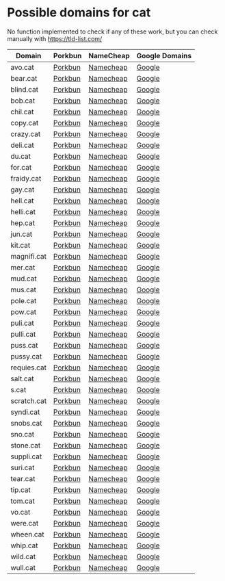 # Possible domains for cat

No function implemented to check if any of these work, but you can check manually with https://tld-list.com/

| Domain | Porkbun | NameCheap | Google Domains |
|---|---|---|---|
| avo.cat | [Porkbun](https://porkbun.com/checkout/search?prb=e814663da1&tlds=&idnLanguage=&search=search&q=avo.cat) | [Namecheap](https://www.namecheap.com/domains/registration/results/?domain=avo.cat) | [Google](https://domains.google.com/registrar/search?searchTerm=avo.cat) |
| bear.cat | [Porkbun](https://porkbun.com/checkout/search?prb=e814663da1&tlds=&idnLanguage=&search=search&q=bear.cat) | [Namecheap](https://www.namecheap.com/domains/registration/results/?domain=bear.cat) | [Google](https://domains.google.com/registrar/search?searchTerm=bear.cat) |
| blind.cat | [Porkbun](https://porkbun.com/checkout/search?prb=e814663da1&tlds=&idnLanguage=&search=search&q=blind.cat) | [Namecheap](https://www.namecheap.com/domains/registration/results/?domain=blind.cat) | [Google](https://domains.google.com/registrar/search?searchTerm=blind.cat) |
| bob.cat | [Porkbun](https://porkbun.com/checkout/search?prb=e814663da1&tlds=&idnLanguage=&search=search&q=bob.cat) | [Namecheap](https://www.namecheap.com/domains/registration/results/?domain=bob.cat) | [Google](https://domains.google.com/registrar/search?searchTerm=bob.cat) |
| chil.cat | [Porkbun](https://porkbun.com/checkout/search?prb=e814663da1&tlds=&idnLanguage=&search=search&q=chil.cat) | [Namecheap](https://www.namecheap.com/domains/registration/results/?domain=chil.cat) | [Google](https://domains.google.com/registrar/search?searchTerm=chil.cat) |
| copy.cat | [Porkbun](https://porkbun.com/checkout/search?prb=e814663da1&tlds=&idnLanguage=&search=search&q=copy.cat) | [Namecheap](https://www.namecheap.com/domains/registration/results/?domain=copy.cat) | [Google](https://domains.google.com/registrar/search?searchTerm=copy.cat) |
| crazy.cat | [Porkbun](https://porkbun.com/checkout/search?prb=e814663da1&tlds=&idnLanguage=&search=search&q=crazy.cat) | [Namecheap](https://www.namecheap.com/domains/registration/results/?domain=crazy.cat) | [Google](https://domains.google.com/registrar/search?searchTerm=crazy.cat) |
| deli.cat | [Porkbun](https://porkbun.com/checkout/search?prb=e814663da1&tlds=&idnLanguage=&search=search&q=deli.cat) | [Namecheap](https://www.namecheap.com/domains/registration/results/?domain=deli.cat) | [Google](https://domains.google.com/registrar/search?searchTerm=deli.cat) |
| du.cat | [Porkbun](https://porkbun.com/checkout/search?prb=e814663da1&tlds=&idnLanguage=&search=search&q=du.cat) | [Namecheap](https://www.namecheap.com/domains/registration/results/?domain=du.cat) | [Google](https://domains.google.com/registrar/search?searchTerm=du.cat) |
| for.cat | [Porkbun](https://porkbun.com/checkout/search?prb=e814663da1&tlds=&idnLanguage=&search=search&q=for.cat) | [Namecheap](https://www.namecheap.com/domains/registration/results/?domain=for.cat) | [Google](https://domains.google.com/registrar/search?searchTerm=for.cat) |
| fraidy.cat | [Porkbun](https://porkbun.com/checkout/search?prb=e814663da1&tlds=&idnLanguage=&search=search&q=fraidy.cat) | [Namecheap](https://www.namecheap.com/domains/registration/results/?domain=fraidy.cat) | [Google](https://domains.google.com/registrar/search?searchTerm=fraidy.cat) |
| gay.cat | [Porkbun](https://porkbun.com/checkout/search?prb=e814663da1&tlds=&idnLanguage=&search=search&q=gay.cat) | [Namecheap](https://www.namecheap.com/domains/registration/results/?domain=gay.cat) | [Google](https://domains.google.com/registrar/search?searchTerm=gay.cat) |
| hell.cat | [Porkbun](https://porkbun.com/checkout/search?prb=e814663da1&tlds=&idnLanguage=&search=search&q=hell.cat) | [Namecheap](https://www.namecheap.com/domains/registration/results/?domain=hell.cat) | [Google](https://domains.google.com/registrar/search?searchTerm=hell.cat) |
| helli.cat | [Porkbun](https://porkbun.com/checkout/search?prb=e814663da1&tlds=&idnLanguage=&search=search&q=helli.cat) | [Namecheap](https://www.namecheap.com/domains/registration/results/?domain=helli.cat) | [Google](https://domains.google.com/registrar/search?searchTerm=helli.cat) |
| hep.cat | [Porkbun](https://porkbun.com/checkout/search?prb=e814663da1&tlds=&idnLanguage=&search=search&q=hep.cat) | [Namecheap](https://www.namecheap.com/domains/registration/results/?domain=hep.cat) | [Google](https://domains.google.com/registrar/search?searchTerm=hep.cat) |
| jun.cat | [Porkbun](https://porkbun.com/checkout/search?prb=e814663da1&tlds=&idnLanguage=&search=search&q=jun.cat) | [Namecheap](https://www.namecheap.com/domains/registration/results/?domain=jun.cat) | [Google](https://domains.google.com/registrar/search?searchTerm=jun.cat) |
| kit.cat | [Porkbun](https://porkbun.com/checkout/search?prb=e814663da1&tlds=&idnLanguage=&search=search&q=kit.cat) | [Namecheap](https://www.namecheap.com/domains/registration/results/?domain=kit.cat) | [Google](https://domains.google.com/registrar/search?searchTerm=kit.cat) |
| magnifi.cat | [Porkbun](https://porkbun.com/checkout/search?prb=e814663da1&tlds=&idnLanguage=&search=search&q=magnifi.cat) | [Namecheap](https://www.namecheap.com/domains/registration/results/?domain=magnifi.cat) | [Google](https://domains.google.com/registrar/search?searchTerm=magnifi.cat) |
| mer.cat | [Porkbun](https://porkbun.com/checkout/search?prb=e814663da1&tlds=&idnLanguage=&search=search&q=mer.cat) | [Namecheap](https://www.namecheap.com/domains/registration/results/?domain=mer.cat) | [Google](https://domains.google.com/registrar/search?searchTerm=mer.cat) |
| mud.cat | [Porkbun](https://porkbun.com/checkout/search?prb=e814663da1&tlds=&idnLanguage=&search=search&q=mud.cat) | [Namecheap](https://www.namecheap.com/domains/registration/results/?domain=mud.cat) | [Google](https://domains.google.com/registrar/search?searchTerm=mud.cat) |
| mus.cat | [Porkbun](https://porkbun.com/checkout/search?prb=e814663da1&tlds=&idnLanguage=&search=search&q=mus.cat) | [Namecheap](https://www.namecheap.com/domains/registration/results/?domain=mus.cat) | [Google](https://domains.google.com/registrar/search?searchTerm=mus.cat) |
| pole.cat | [Porkbun](https://porkbun.com/checkout/search?prb=e814663da1&tlds=&idnLanguage=&search=search&q=pole.cat) | [Namecheap](https://www.namecheap.com/domains/registration/results/?domain=pole.cat) | [Google](https://domains.google.com/registrar/search?searchTerm=pole.cat) |
| pow.cat | [Porkbun](https://porkbun.com/checkout/search?prb=e814663da1&tlds=&idnLanguage=&search=search&q=pow.cat) | [Namecheap](https://www.namecheap.com/domains/registration/results/?domain=pow.cat) | [Google](https://domains.google.com/registrar/search?searchTerm=pow.cat) |
| puli.cat | [Porkbun](https://porkbun.com/checkout/search?prb=e814663da1&tlds=&idnLanguage=&search=search&q=puli.cat) | [Namecheap](https://www.namecheap.com/domains/registration/results/?domain=puli.cat) | [Google](https://domains.google.com/registrar/search?searchTerm=puli.cat) |
| pulli.cat | [Porkbun](https://porkbun.com/checkout/search?prb=e814663da1&tlds=&idnLanguage=&search=search&q=pulli.cat) | [Namecheap](https://www.namecheap.com/domains/registration/results/?domain=pulli.cat) | [Google](https://domains.google.com/registrar/search?searchTerm=pulli.cat) |
| puss.cat | [Porkbun](https://porkbun.com/checkout/search?prb=e814663da1&tlds=&idnLanguage=&search=search&q=puss.cat) | [Namecheap](https://www.namecheap.com/domains/registration/results/?domain=puss.cat) | [Google](https://domains.google.com/registrar/search?searchTerm=puss.cat) |
| pussy.cat | [Porkbun](https://porkbun.com/checkout/search?prb=e814663da1&tlds=&idnLanguage=&search=search&q=pussy.cat) | [Namecheap](https://www.namecheap.com/domains/registration/results/?domain=pussy.cat) | [Google](https://domains.google.com/registrar/search?searchTerm=pussy.cat) |
| requies.cat | [Porkbun](https://porkbun.com/checkout/search?prb=e814663da1&tlds=&idnLanguage=&search=search&q=requies.cat) | [Namecheap](https://www.namecheap.com/domains/registration/results/?domain=requies.cat) | [Google](https://domains.google.com/registrar/search?searchTerm=requies.cat) |
| salt.cat | [Porkbun](https://porkbun.com/checkout/search?prb=e814663da1&tlds=&idnLanguage=&search=search&q=salt.cat) | [Namecheap](https://www.namecheap.com/domains/registration/results/?domain=salt.cat) | [Google](https://domains.google.com/registrar/search?searchTerm=salt.cat) |
| s.cat | [Porkbun](https://porkbun.com/checkout/search?prb=e814663da1&tlds=&idnLanguage=&search=search&q=s.cat) | [Namecheap](https://www.namecheap.com/domains/registration/results/?domain=s.cat) | [Google](https://domains.google.com/registrar/search?searchTerm=s.cat) |
| scratch.cat | [Porkbun](https://porkbun.com/checkout/search?prb=e814663da1&tlds=&idnLanguage=&search=search&q=scratch.cat) | [Namecheap](https://www.namecheap.com/domains/registration/results/?domain=scratch.cat) | [Google](https://domains.google.com/registrar/search?searchTerm=scratch.cat) |
| syndi.cat | [Porkbun](https://porkbun.com/checkout/search?prb=e814663da1&tlds=&idnLanguage=&search=search&q=syndi.cat) | [Namecheap](https://www.namecheap.com/domains/registration/results/?domain=syndi.cat) | [Google](https://domains.google.com/registrar/search?searchTerm=syndi.cat) |
| snobs.cat | [Porkbun](https://porkbun.com/checkout/search?prb=e814663da1&tlds=&idnLanguage=&search=search&q=snobs.cat) | [Namecheap](https://www.namecheap.com/domains/registration/results/?domain=snobs.cat) | [Google](https://domains.google.com/registrar/search?searchTerm=snobs.cat) |
| sno.cat | [Porkbun](https://porkbun.com/checkout/search?prb=e814663da1&tlds=&idnLanguage=&search=search&q=sno.cat) | [Namecheap](https://www.namecheap.com/domains/registration/results/?domain=sno.cat) | [Google](https://domains.google.com/registrar/search?searchTerm=sno.cat) |
| stone.cat | [Porkbun](https://porkbun.com/checkout/search?prb=e814663da1&tlds=&idnLanguage=&search=search&q=stone.cat) | [Namecheap](https://www.namecheap.com/domains/registration/results/?domain=stone.cat) | [Google](https://domains.google.com/registrar/search?searchTerm=stone.cat) |
| suppli.cat | [Porkbun](https://porkbun.com/checkout/search?prb=e814663da1&tlds=&idnLanguage=&search=search&q=suppli.cat) | [Namecheap](https://www.namecheap.com/domains/registration/results/?domain=suppli.cat) | [Google](https://domains.google.com/registrar/search?searchTerm=suppli.cat) |
| suri.cat | [Porkbun](https://porkbun.com/checkout/search?prb=e814663da1&tlds=&idnLanguage=&search=search&q=suri.cat) | [Namecheap](https://www.namecheap.com/domains/registration/results/?domain=suri.cat) | [Google](https://domains.google.com/registrar/search?searchTerm=suri.cat) |
| tear.cat | [Porkbun](https://porkbun.com/checkout/search?prb=e814663da1&tlds=&idnLanguage=&search=search&q=tear.cat) | [Namecheap](https://www.namecheap.com/domains/registration/results/?domain=tear.cat) | [Google](https://domains.google.com/registrar/search?searchTerm=tear.cat) |
| tip.cat | [Porkbun](https://porkbun.com/checkout/search?prb=e814663da1&tlds=&idnLanguage=&search=search&q=tip.cat) | [Namecheap](https://www.namecheap.com/domains/registration/results/?domain=tip.cat) | [Google](https://domains.google.com/registrar/search?searchTerm=tip.cat) |
| tom.cat | [Porkbun](https://porkbun.com/checkout/search?prb=e814663da1&tlds=&idnLanguage=&search=search&q=tom.cat) | [Namecheap](https://www.namecheap.com/domains/registration/results/?domain=tom.cat) | [Google](https://domains.google.com/registrar/search?searchTerm=tom.cat) |
| vo.cat | [Porkbun](https://porkbun.com/checkout/search?prb=e814663da1&tlds=&idnLanguage=&search=search&q=vo.cat) | [Namecheap](https://www.namecheap.com/domains/registration/results/?domain=vo.cat) | [Google](https://domains.google.com/registrar/search?searchTerm=vo.cat) |
| were.cat | [Porkbun](https://porkbun.com/checkout/search?prb=e814663da1&tlds=&idnLanguage=&search=search&q=were.cat) | [Namecheap](https://www.namecheap.com/domains/registration/results/?domain=were.cat) | [Google](https://domains.google.com/registrar/search?searchTerm=were.cat) |
| wheen.cat | [Porkbun](https://porkbun.com/checkout/search?prb=e814663da1&tlds=&idnLanguage=&search=search&q=wheen.cat) | [Namecheap](https://www.namecheap.com/domains/registration/results/?domain=wheen.cat) | [Google](https://domains.google.com/registrar/search?searchTerm=wheen.cat) |
| whip.cat | [Porkbun](https://porkbun.com/checkout/search?prb=e814663da1&tlds=&idnLanguage=&search=search&q=whip.cat) | [Namecheap](https://www.namecheap.com/domains/registration/results/?domain=whip.cat) | [Google](https://domains.google.com/registrar/search?searchTerm=whip.cat) |
| wild.cat | [Porkbun](https://porkbun.com/checkout/search?prb=e814663da1&tlds=&idnLanguage=&search=search&q=wild.cat) | [Namecheap](https://www.namecheap.com/domains/registration/results/?domain=wild.cat) | [Google](https://domains.google.com/registrar/search?searchTerm=wild.cat) |
| wull.cat | [Porkbun](https://porkbun.com/checkout/search?prb=e814663da1&tlds=&idnLanguage=&search=search&q=wull.cat) | [Namecheap](https://www.namecheap.com/domains/registration/results/?domain=wull.cat) | [Google](https://domains.google.com/registrar/search?searchTerm=wull.cat) |
